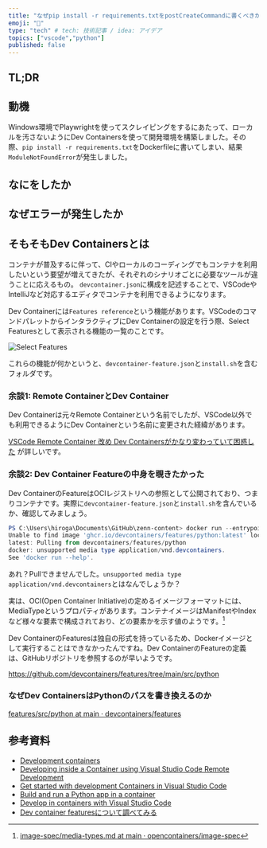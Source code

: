 ```yaml
---
title: "なぜpip install -r requirements.txtをpostCreateCommandに書くべきか（オレオレDev Containers最強開発環境）"
emoji: "🔖"
type: "tech" # tech: 技術記事 / idea: アイデア
topics: ["vscode","python"]
published: false
---
```


## TL;DR



## 動機

Windows環境でPlaywrightを使ってスクレイピングをするにあたって、ローカルを汚さないようにDev Containersを使って開発環境を構築しました。その際、`pip install -r requirements.txt`をDockerfileに書いてしまい、結果`ModuleNotFoundError`が発生しました。

## なにをしたか


## なぜエラーが発生したか


## そもそもDev Containersとは

コンテナが普及するに伴って、CIやローカルのコーディングでもコンテナを利用したいという要望が増えてきたが、それぞれのシナリオごとに必要なツールが違うことに応えるもの。
`devcontainer.json`に構成を記述することで、VSCodeやIntelliJなど対応するエディタでコンテナを利用できるようになります。

Dev Containerには`Features reference`という機能があります。VSCodeのコマンドパレットからインタラクティブにDev Containerの設定を行う際、Select Featuresとして表示される機能の一覧のことです。

![Select Features](devcontainer-select-features.png)

これらの機能が何かというと、`devcontainer-feature.json`と`install.sh`を含むフォルダです。

### 余談1: Remote ContainerとDev Container

Dev Containerは元々Remote Containerという名前でしたが、VSCode以外でも利用できるようにDev Containerという名前に変更された経緯があります。

[VSCode Remote Container 改め Dev Containersがかなり変わっていて困惑した](https://zenn.dev/newgyu/scraps/4c24bf3df804bd) が詳しいです。

### 余談2: Dev Container Featureの中身を覗きたかった

Dev ContainerのFeatureはOCIレジストリへの参照として公開されており、つまりコンテナです。実際に`devcontainer-feature.json`と`install.sh`を含んでいるか、確認してみましょう。

```powershell
PS C:\Users\hiroga\Documents\GitHub\zenn-content> docker run --entrypoint /bin/bash --rm -it ghcr.io/devcontainers/features/python
Unable to find image 'ghcr.io/devcontainers/features/python:latest' locally
latest: Pulling from devcontainers/features/python
docker: unsupported media type application/vnd.devcontainers.
See 'docker run --help'.
```

あれ？Pullできませんでした。`unsupported media type application/vnd.devcontainers`とはなんでしょうか？

実は、OCI(Open Container Initiative)の定めるイメージフォーマットには、MediaTypeというプロパティがあります。コンテナイメージはManifestやIndexなど様々な要素で構成されており、どの要素かを示す値のようです。[^OCI Image Media Types]
[^OCI Image Media Types]: [image-spec/media-types.md at main · opencontainers/image-spec](https://github.com/opencontainers/image-spec/blob/main/media-types.md)

Dev ContainerのFeaturesは独自の形式を持っているため、Dockerイメージとして実行することはできなかったんですね。Dev ContainerのFeatureの定義は、GitHubリポジトリを参照するのが早いようです。

https://github.com/devcontainers/features/tree/main/src/python

### なぜDev ContainersはPythonのパスを書き換えるのか

[features/src/python at main · devcontainers/features](https://github.com/devcontainers/features/tree/main/src/python)

## 







## 参考資料

- [Development containers](https://containers.dev/)
- [Developing inside a Container using Visual Studio Code Remote Development](https://code.visualstudio.com/docs/devcontainers/containers)
- [Get started with development Containers in Visual Studio Code](https://code.visualstudio.com/docs/devcontainers/tutorial)
- [Build and run a Python app in a container](https://code.visualstudio.com/docs/containers/quickstart-python)
- [Develop in containers with Visual Studio Code](https://code.visualstudio.com/learn/develop-cloud/containers)
- [Dev container featuresについて調べてみる](https://zenn.dev/nmemoto/scraps/9eee0f54dc30ed)
